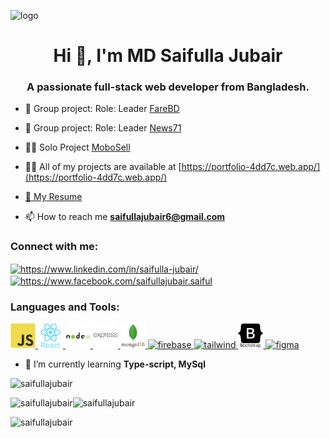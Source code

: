 ![logo](https://github.com/SaifullaJubair/SaifullaJubair/blob/main/Blue%20Yellow%20Futuristic%20Virtual%20Technology%20Blog%20Banner.png)
<h1 align="center">Hi 👋, I'm MD Saifulla Jubair</h1>
<h3 align="center">A passionate full-stack web developer from Bangladesh.</h3>


- 🤝 Group project: Role: Leader [FareBD](https://farebd-9.web.app/)

- 🤝 Group project: Role: Leader [News71](https://news-71-f8a9f.web.app/)
- 👨‍💻 Solo Project [MoboSell](https://mobosell-a12.web.app/)



- 👨‍💻 All of my projects are available at [https://portfolio-4dd7c.web.app/](https://portfolio-4dd7c.web.app/)


- <a href="https://drive.google.com/file/d/1OQWy-90Ko-45uwwDkKniPBKkhfMrUyA8/view](https://drive.google.com/file/d/1OQWy-90Ko-45uwwDkKniPBKkhfMrUyA8/view">📄 My Resume</a>
- 📫 How to reach me **saifullajubair6@gmail.com**

<h3 align="left">Connect with me:</h3>
<p align="left">
<a href="https://linkedin.com/in/https://www.linkedin.com/in/saifulla-jubair/" target="blank"><img align="center" src="https://raw.githubusercontent.com/rahuldkjain/github-profile-readme-generator/master/src/images/icons/Social/linked-in-alt.svg" alt="https://www.linkedin.com/in/saifulla-jubair/" height="30" width="40" /></a>
<a href="https://fb.com/https://www.facebook.com/saifullajubair.saiful" target="blank"><img align="center" src="https://raw.githubusercontent.com/rahuldkjain/github-profile-readme-generator/master/src/images/icons/Social/facebook.svg" alt="https://www.facebook.com/saifullajubair.saiful" height="30" width="40" /></a>
</p>

<h3 align="left">Languages and Tools:</h3>
<p align="left"> 
  <a href="https://developer.mozilla.org/en-US/docs/Web/JavaScript" target="_blank" rel="noreferrer"> <img src="https://raw.githubusercontent.com/devicons/devicon/master/icons/javascript/javascript-original.svg" alt="javascript" width="40" height="40"/> </a>
  <a href="https://reactjs.org/" target="_blank" rel="noreferrer"> <img src="https://raw.githubusercontent.com/devicons/devicon/master/icons/react/react-original-wordmark.svg" alt="react" width="40" height="40"/> </a> 
  <a href="https://nodejs.org" target="_blank" rel="noreferrer"> <img src="https://raw.githubusercontent.com/devicons/devicon/master/icons/nodejs/nodejs-original-wordmark.svg" alt="nodejs" width="40" height="40"/> </a> 
  <a href="https://expressjs.com" target="_blank" rel="noreferrer"> <img src="https://raw.githubusercontent.com/devicons/devicon/master/icons/express/express-original-wordmark.svg" alt="express" width="40" height="40"/> </a>
  <a href="https://www.mongodb.com/" target="_blank" rel="noreferrer"> <img src="https://raw.githubusercontent.com/devicons/devicon/master/icons/mongodb/mongodb-original-wordmark.svg" alt="mongodb" width="40" height="40"/> </a>
  <a href="https://firebase.google.com/" target="_blank" rel="noreferrer"> <img src="https://www.vectorlogo.zone/logos/firebase/firebase-icon.svg" alt="firebase" width="40" height="40"/> </a>
  <a href="https://tailwindcss.com/" target="_blank" rel="noreferrer"> <img src="https://www.vectorlogo.zone/logos/tailwindcss/tailwindcss-icon.svg" alt="tailwind" width="40" height="40"/> </a> 
  <a href="https://getbootstrap.com" target="_blank" rel="noreferrer"> <img src="https://raw.githubusercontent.com/devicons/devicon/master/icons/bootstrap/bootstrap-plain-wordmark.svg" alt="bootstrap" width="40" height="40"/> </a>
  <a href="https://www.figma.com/" target="_blank" rel="noreferrer"> <img src="https://www.vectorlogo.zone/logos/figma/figma-icon.svg" alt="figma" width="40" height="40"/> </a>
</p>

- 🌱 I’m currently learning **Type-script, MySql**

<p align="left"> <img src="https://komarev.com/ghpvc/?username=saifullajubair&label=Profile%20views&color=0e75b6&style=flat" alt="saifullajubair" /> </p>
<p><img align="left" src="https://github-readme-stats.vercel.app/api/top-langs?username=saifullajubair&show_icons=true&locale=en&layout=compact" alt="saifullajubair" /></p>

<p>&nbsp;<img align="left" src="https://github-readme-stats.vercel.app/api?username=saifullajubair&show_icons=true&locale=en" alt="saifullajubair" /></p>

<p><img align="left" src="https://github-readme-streak-stats.herokuapp.com/?user=saifullajubair&" alt="saifullajubair" /></p>
